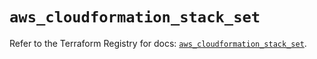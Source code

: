 # `aws_cloudformation_stack_set`

Refer to the Terraform Registry for docs: [`aws_cloudformation_stack_set`](https://registry.terraform.io/providers/hashicorp/aws/5.90.1/docs/resources/cloudformation_stack_set).

